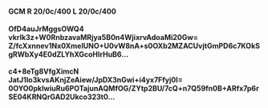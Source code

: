 #### GCM R 20/0c/400 L 20/0c/400
**OfD4auJrMggsOWQ4**<br/>**vkrIk3z+W0RnbzavaMRjya5B0n4WjixrvAdoaMi20Gw=**<br/>**Z/fcXxnnev1Nx0XmeIUNO+U0vW8nA+s0OXb2MZACUvjtGmPD6c7KOkSgRWbXy4E0dZLYhXGcoHIrHuB6...**<br/><br/>
**c4+8eTg8VfgXimcN**<br/>**JatJ1Io3kvsAKnjZeAiew/JpDX3nGwi+i4yx7Ffyj0I=**<br/>**0OYO0pkIwiuRu6POTajunAQMfOG/ZYtp2BU/7cQ+n7Q59fn0B+ARfx7p6rSE04KRNQrGAD2Ukco323t0...**